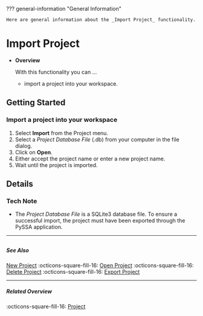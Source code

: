 ??? general-information "General Information"
    
    Here are general information about the _Import Project_ functionality.

# Import Project
<div class="grid cards" markdown>

-   __Overview__

     With this functionality you can ...

    - import a project into your workspace.


</div>

## Getting Started
### Import a project into your workspace
1. Select **Import** from the Project menu.
2. Select a _Project Database File_ (.db) from your computer in the file dialog.
3. Click on **Open**.
4. Either accept the project name or enter a new project name.
5. Wait until the project is imported.

## Details
### Tech Note
- The _Project Database File_ is a SQLite3 database file. To ensure a successful import, the project must have been exported through the PySSA application.

---
##

##### See Also
[New Project](new_project.md) :octicons-square-fill-16: [Open Project](open_project.md) :octicons-square-fill-16: [Delete Project](delete_project.md) :octicons-square-fill-16: [Export Project](export_project.md)

---

##### Related Overview
:octicons-square-fill-16: [Project](index.md)
